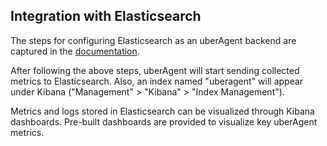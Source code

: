 ## Integration with Elasticsearch

The steps for configuring Elasticsearch as an uberAgent backend are captured in the [documentation](https://docs.citrix.com/en-us/uberagent/current-release/installation/backend/installing-elasticsearch).

After following the above steps, uberAgent will start sending collected metrics to Elasticsearch. Also, an index named "uberagent" will appear under Kibana ("Management" > "Kibana" > "Index Management").

Metrics and logs stored in Elasticsearch can be visualized through Kibana dashboards. Pre-built dashboards are provided to visualize key uberAgent metrics.